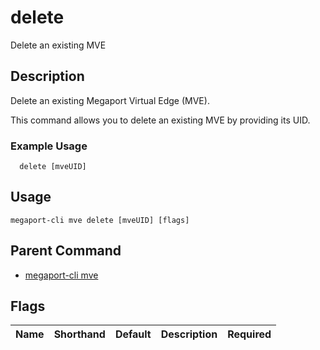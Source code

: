 # delete

Delete an existing MVE

## Description

Delete an existing Megaport Virtual Edge (MVE).

This command allows you to delete an existing MVE by providing its UID.

### Example Usage

```
  delete [mveUID]
```


## Usage

```
megaport-cli mve delete [mveUID] [flags]
```



## Parent Command

* [megaport-cli mve](megaport-cli_mve.md)




## Flags

| Name | Shorthand | Default | Description | Required |
|------|-----------|---------|-------------|----------|



